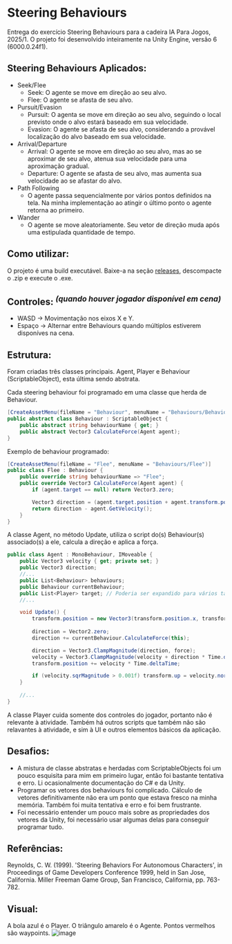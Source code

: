 # Steering Behaviours
Entrega do exercício Steering Behaviours para a cadeira IA Para Jogos, 2025/1.
O projeto foi desenvolvido inteiramente na Unity Engine, versão 6 (6000.0.24f1).

## Steering Behaviours Aplicados:
+ Seek/Flee
    + Seek: O agente se move em direção ao seu alvo.
    + Flee: O agente se afasta de seu alvo. 
+ Pursuit/Evasion
    + Pursuit: O agenta se move em direção ao seu alvo, seguindo o local previsto onde o alvo estará baseado em sua velocidade.
    + Evasion: O agente se afasta de seu alvo, considerando a provável localização do alvo baseado em sua velocidade.
+ Arrival/Departure
    + Arrival: O agente se move em direção ao seu alvo, mas ao se aproximar de seu alvo, atenua sua velocidade para uma aproximação gradual.
    + Departure: O agente se afasta de seu alvo, mas aumenta sua velocidade ao se afastar do alvo.
+ Path Following
    + O agente passa sequencialmente por vários pontos definidos na tela. Na minha implementação ao atingir o último ponto o agente retorna ao primeiro.
+ Wander
    + O agente se move aleatoriamente. Seu vetor de direção muda após uma estipulada quantidade de tempo.
 
## Como utilizar:
O projeto é uma build executável. Baixe-a na seção [releases](https://github.com/flyinggdragon/Steering-Behaviours/releases), descompacte o .zip e execute o .exe.

## Controles: <sup>_(quando houver jogador disponível em cena)_</sup>
- WASD -> Movimentação nos eixos X e Y.
- Espaço -> Alternar entre Behaviours quando múltiplos estiverem disponíves na cena.

## Estrutura:
Foram criadas três classes principais. Agent, Player e Behaviour (ScriptableObject), esta última sendo abstrata.

Cada steering behaviour foi programado em uma classe que herda de Behaviour.
```cs
[CreateAssetMenu(fileName = "Behaviour", menuName = "Behaviours/Behaviour")]
public abstract class Behaviour : ScriptableObject {
    public abstract string behaviourName { get; }
    public abstract Vector3 CalculateForce(Agent agent);
}
```
Exemplo de behaviour programado:
```cs
[CreateAssetMenu(fileName = "Flee", menuName = "Behaviours/Flee")]
public class Flee : Behaviour {
    public override string behaviourName => "Flee";
    public override Vector3 CalculateForce(Agent agent) {
        if (agent.target == null) return Vector3.zero;

        Vector3 direction = (agent.target.position + agent.transform.position).normalized * agent.speed;
        return direction - agent.GetVelocity();
    }
}
```
A classe Agent, no método Update, utiliza o script do(s) Behaviour(s) associado(s) a ele, calcula a direção e aplica a força.
```cs
public class Agent : MonoBehaviour, IMoveable {
    public Vector3 velocity { get; private set; }
    public Vector3 direction;
    //...
    public List<Behaviour> behaviours;
    public Behaviour currentBehaviour;
    public List<Player> target; // Poderia ser expandido para vários targets.
    //...

    void Update() {
        transform.position = new Vector3(transform.position.x, transform.position.y, 0f);
        
        direction = Vector2.zero;
        direction += currentBehaviour.CalculateForce(this);

        direction = Vector3.ClampMagnitude(direction, force);
        velocity = Vector3.ClampMagnitude(velocity + direction * Time.deltaTime, speed);
        transform.position += velocity * Time.deltaTime;

        if (velocity.sqrMagnitude > 0.001f) transform.up = velocity.normalized;
    }
   
    //...
}
```

A classe Player cuida somente dos controles do jogador, portanto não é relevante à atividade. Também há outros scripts que também não são relavantes à atividade, e sim à UI e outros elementos básicos da aplicação.

## Desafios:
- A mistura de classe abstratas e herdadas com ScriptableObjects foi um pouco esquisita para mim em primeiro lugar, então foi bastante tentativa e erro. Li ocasionalmente documentação do C# e da Unity.
- Programar os vetores dos behaviours foi complicado. Cálculo de vetores definitivamente não era um ponto que estava fresco na minha memória. Também foi muita tentativa e erro e foi bem frustrante.
- Foi necessário entender um pouco mais sobre as propriedades dos vetores da Unity, foi necessário usar algumas delas para conseguir programar tudo.

## Referências:
Reynolds, C. W. (1999). 'Steering Behaviors For Autonomous Characters', in Proceedings of Game Developers Conference 1999, held in San Jose, California. Miller Freeman Game Group, San Francisco, California, pp. 763-782.

## Visual:
A bola azul é o Player. O triângulo amarelo é o Agente. Pontos vermelhos são waypoints.
![image](https://github.com/user-attachments/assets/6ace1825-dabb-45ec-baab-cb872507aa35)

